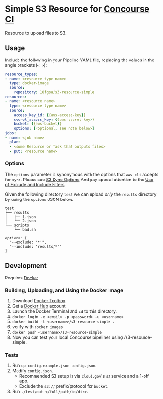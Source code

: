 # Simple S3 Resource for [Concourse CI](http://concourse.ci)

Resource to upload files to S3.

## Usage

Include the following in your Pipeline YAML file, replacing the values in the angle brackets (`< >`):

```yaml
resource_types:
- name: <resource type name>
  type: docker-image
  source:
    repository: 18fgsa/s3-resource-simple
resources:
- name: <resource name>
  type: <resource type name>
  source:
    access_key_id: {{aws-access-key}}
    secret_access_key: {{aws-secret-key}}
    bucket: {{aws-bucket}}
    options: [<optional, see note below>]
jobs:
- name: <job name>
  plan:
  - <some Resource or Task that outputs files>
  - put: <resource name>
```

### Options
The `options` parameter is synonymous with the options that `aws cli` accepts for `sync`.
Please see
[S3 Sync Options](http://docs.aws.amazon.com/cli/latest/reference/s3/sync.html#options)
And pay special attention to the
[Use of Exclude and Include Filters](http://docs.aws.amazon.com/cli/latest/reference/s3/index.html#use-of-exclude-and-include-filters)

Given the following directory `test` we can upload _only_ the `results` directory by using the `options` JSON below.

```
test
├── results
│   ├── 1.json
│   └── 2.json
└── scripts
    └── bad.sh
```
```
options: [
  "--exclude: '*'",
  "--include: 'results/*'"
]
```

## Development

Requires [Docker](https://www.docker.com/).

### Building, Uploading, and Using the Docker Image
1. Download [Docker Toolbox](https://www.docker.com/products/docker-toolbox).
1. Get a [Docker Hub](https://www.dockerhub.com) account
1. Launch the Docker Terminal and `cd` to this directory.
1. `docker login -e <email> -p <password> -u <username>`
1. `docker build -t <username>/s3-resource-simple .`
1. verify with `docker images`
1. `docker push <username>/s3-resource-simple`
1. Now you can test your local Concourse pipelines using <username>/s3-resource-simple.


### Tests
1. Run `cp config.example.json config.json`.
1. Modify `config.json`.
    * Recommended S3 setup is via `cloud.gov`'s `s3` service and a 1-off app.
    * Exclude the `s3://` prefix/protocol for `bucket`.
1. Run `./test/out </full/path/to/dir>`.
